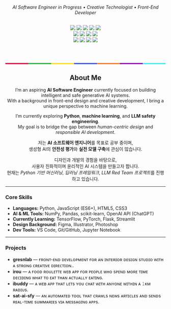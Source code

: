<h1 align="center"></h1>
<p align="center"><i>AI Software Engineer in Progress • Creative Technologist • Front-End Developer</i></p>

<div align="center">

  <!-- Core Skills -->
  <br/>
  <img src="https://img.shields.io/badge/Language-Python-3776AB?logo=python&logoColor=white"/>
  <img src="https://img.shields.io/badge/Library-NumPy-013243?logo=numpy&logoColor=white"/>
  <img src="https://img.shields.io/badge/Library-pandas-150458?logo=pandas&logoColor=white"/>
  <img src="https://img.shields.io/badge/Tool-Jupyter-F37626?logo=jupyter&logoColor=white"/>
  <img src="https://img.shields.io/badge/Tool-VS%20Code-007ACC?logo=visualstudiocode&logoColor=white"/>
  
  <br/>

  <!-- Currently Learning -->
  <img src="https://img.shields.io/badge/Learning-TensorFlow-FF6F00?logo=tensorflow&logoColor=white"/>
  <img src="https://img.shields.io/badge/Learning-PyTorch-EE4C2C?logo=pytorch&logoColor=white"/>
  <img src="https://img.shields.io/badge/Learning-OpenAI-412991?logo=openai&logoColor=white"/>
  <img src="https://img.shields.io/badge/Learning-Streamlit-FF4B4B?logo=streamlit&logoColor=white"/>

  <br/>

  <!-- Background -->
  <img src="https://img.shields.io/badge/Background-HTML5-E34F26?logo=html5&logoColor=white"/>
  <img src="https://img.shields.io/badge/Background-CSS3-1572B6?logo=css3&logoColor=white"/>
  <img src="https://img.shields.io/badge/Background-JavaScript-yellow?logo=javascript&logoColor=black"/>
  <img src="https://img.shields.io/badge/Design-Figma-F24E1E?logo=figma&logoColor=white"/>

  <br/><br/>

  <!-- Rainbow Divider -->
  <div style="height: 4px; width: 100%; display: flex;">
    <div style="flex: 1; background-color: #e6194b;"></div>
    <div style="flex: 1; background-color: #3cb44b;"></div>
    <div style="flex: 1; background-color: #ffe119;"></div>
    <div style="flex: 1; background-color: #4363d8;"></div>
    <div style="flex: 1; background-color: #f58231;"></div>
    <div style="flex: 1; background-color: #911eb4;"></div>
    <div style="flex: 1; background-color: #46f0f0;"></div>
  </div>

</div>
<h2 align="center">About Me</h2>

<p align="center">
  I’m an aspiring <strong>AI Software Engineer</strong> currently focused on building intelligent and safe generative AI systems.<br>
  With a background in front-end design and creative development, I bring a unique perspective to machine learning.
</p>

<p align="center">
  I’m currently exploring <strong>Python</strong>, <strong>machine learning</strong>, and <strong>LLM safety engineering</strong>.<br>
  My goal is to bridge the gap between <em>human-centric design</em> and <em>responsible AI development</em>.
</p>

<p align="center">
  저는 <strong>AI 소프트웨어 엔지니어</strong>를 목표로 공부 중이며,<br>
  생성형 AI의 <strong>안전성 평가</strong>와 <strong>실전 모델 구축</strong>에 관심이 많습니다.
</p>

<p align="center">
  디자인과 개발의 경험을 바탕으로,<br>
  사용자 친화적이며 윤리적인 AI 시스템을 만들고자 합니다.<br>
  현재는 <em>Python 기반 머신러닝</em>, <em>딥러닝 프레임워크</em>, <em>LLM Red Team 프로젝트</em>를 진행하고 있습니다.
</p>
<hr>

<h3>Core Skills</h3>

<ul>
  <li><strong>Languages:</strong> Python, JavaScript (ES6+), HTML5, CSS3</li>
  <li><strong>AI & ML Tools:</strong> NumPy, Pandas, scikit-learn, OpenAI API (ChatGPT)</li>
  <li><strong>Currently Learning:</strong> TensorFlow, PyTorch, Flask, Streamlit</li>
  <li><strong>Design Background:</strong> Figma, Illustrator, Photoshop</li>
  <li><strong>Dev Tools:</strong> VS Code, Git/GitHub, Jupyter Notebook</li>
</ul>

<hr>

<h3>Projects</h3>

<ul>
  <li><strong>gresnlab</strong> — ғʀᴏɴᴛ-ᴇɴᴅ ᴅᴇᴠᴇʟᴏᴘᴍᴇɴᴛ ғᴏʀ ᴀɴ ɪɴᴛᴇʀɪᴏʀ ᴅᴇsɪɢɴ sᴛᴜᴅɪᴏ ᴡɪᴛʜ ᴀ sᴛʀᴏɴɢ ᴄʀᴇᴀᴛɪᴠᴇ ᴅɪʀᴇᴄᴛɪᴏɴ..</li>
  <li><strong>irou</strong> — ᴀ ғᴏᴏᴅ ʀᴏᴜʟᴇᴛᴛᴇ ᴡᴇʙ ᴀᴘᴘ ғᴏʀ ᴘᴇᴏᴘʟᴇ ᴡʜᴏ sᴘᴇɴᴅ ᴍᴏʀᴇ ᴛɪᴍᴇ ᴅᴇᴄɪᴅɪɴɢ ᴡʜᴀᴛ ᴛᴏ ᴇᴀᴛ ᴛʜᴀɴ ᴀᴄᴛᴜᴀʟʟʏ ᴇᴀᴛɪɴɢ. </li>
  <li><strong>ibuddy</strong> — ᴀ ᴡᴇʙ ᴀᴘᴘ ᴛʜᴀᴛ ʟᴇᴛs ʏᴏᴜ ᴄʜᴀᴛ ᴡɪᴛʜ ᴀɴʏᴏɴᴇ ᴡɪᴛʜɪɴ ᴀ 𝟷ᴋᴍ ʀᴀᴅɪᴜs. </li>
  <li><strong>sat-ai-sfy</strong> — ᴀɴ ᴀᴜᴛᴏᴍᴀᴛᴇᴅ ᴛᴏᴏʟ ᴛʜᴀᴛ ᴄʀᴀᴡʟs ɴᴇᴡs ᴀʀᴛɪᴄʟᴇs ᴀɴᴅ sᴇɴᴅs ʀᴇᴀʟ-ᴛɪᴍᴇ sᴜᴍᴍᴀʀɪᴇs ᴠɪᴀ ᴍᴇssᴀɢɪɴɢ ᴀᴘᴘs. </li>
</ul>
